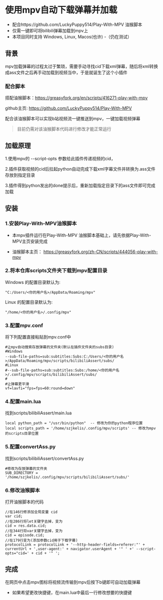 # 使用mpv自动下载弹幕并加载

- 配合https://github.com/LuckyPuppy514/Play-With-MPV  油猴脚本
- 仅需一键即可将bilibili弹幕加载到mpv上
- 本项目同时支持 Windows, Linux, Macos(也许) 
-（仍在测试）

## 背景

mpv加载弹幕的过程太过于繁琐，需要手动寻找cid下载xml弹幕，随后将xml转换成ass文件之后再手动加载到视频当中，于是就诞生了这个小插件

### 配合脚本

搭配油猴脚本：https://greasyfork.org/en/scripts/416271-play-with-mpv

github主页: https://github.com/LuckyPuppy514/Play-With-MPV

配合该油猴脚本可以实现b站视频流一键推送到mpv，一键加载视频弹幕

> 目前仍需对该油猴脚本代码进行修改才能正常运行

## 加载原理

1.使用mpv的 --script-opts 参数给此插件传递视频的cid，

2.插件获取视频的cid后拉起python自动完成下载xml字幕文件并转换为.ass文件存放到指定目录

3.插件得到python发出的done提示后，重新加载指定目录下的ass文件即可完成加载


## 安装


### 1.安装Play-With-MPV油猴脚本

- 本mpv插件运行在Play-With-MPV 油猴脚本基础上，请先依据Play-With-MPV主页安装完成

- 油猴脚本主页： https://greasyfork.org/zh-CN/scripts/444056-play-with-mpv

### 2.将本仓库scripts文件夹下载到mpv配置目录

Windows 的配置目录默认为: 
``` text
"C:/Users/<你的用户名>/AppData/Roaming/mpv"
```
Linux 的配置目录默认为: 
``` text
"/home/<你的用户名>/.config/mpv"
 ```
### 3.配置mpv.conf
将下列配置直接粘贴到mpv.conf中
``` text
#让mpv自动搜索存放弹幕的文件夹(默认在插件文件夹的subs目录)
#Windows
--sub-file-paths=sub:subtitles:Subs:C:/Users/<你的用户名>/AppData/Roaming/mpv/scripts/bilibiliAssert/subs/
#Linux
#--sub-file-paths=sub:subtitles:Subs:/home/<你的用户名>/.config/mpv/scripts/bilibiliAssert/subs/
#
#让弹幕更平滑
vf=lavfi="fps=fps=60:round=down"
```
### 4.配置main.lua
找到scripts/bilibiliAssert/main.lua
``` text
local python_path = "/usr/bin/python"  -- 修改为你的python程序位置
local scripts_path = '/home/szjkelis/.config/mpv/scripts' -- 修改为mpv的scripts目录位置
```

### 5.配置convertAss.py
找到scripts/bilibiliAssert/convertAss.py
``` text
#修改为存放弹幕的文件夹
SUB_DIRECTORY = '/home/szjkelis/.config/mpv/scripts/bilibiliAssert/subs/' 
```
### 6.修改油猴脚本
打开油猴脚本的代码
``` text
//在146行修添加全局变量 cid
var cid;
//在286行将let关键字去掉，变为
cid = res.data.cid;
//在344行将var关键字去掉，变为
cid = episode.cid;
//在179行变为(添加参数cid用于下载字幕)
protocolLink = protocolLink + '--http-header-fields=referer:"' + currentUrl + ',user-agent:' + navigator.userAgent + '" ' +' --script-opts="cid=' + cid + '" ';
```

## 完成
在网页中点击mpv图标将视频流传输到mpv后按下b键即可自动加载弹幕
- 如果希望更改快捷键，在main.lua中最后一行修改想要的快捷键
